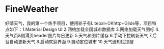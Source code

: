 # FineWeather
好晴天气，我的第一个练手项目，使用轮子有Litepal+OKhttp+Glide等，项目特点如下：1.Material Design UI 2.网络加载全国城市数据库 3.网络加载天气图标 4.天气页&侧滑页header图片每日更新 5.天气和图片缓存 6.手动下拉刷新天气 7.后台自动更新天气 8.启动欢迎界面 9.自动定位城市 10.天气通知栏提醒
